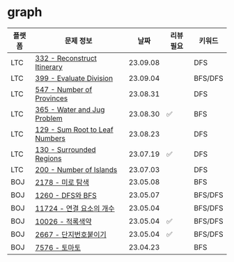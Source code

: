 # graph
| 플랫폼  | 문제 정보 | 날짜       | 리뷰 필요 | 키워드     |
|------|-----|----------|-------|---------|
| LTC | [332 - Reconstruct Itinerary](https://leetcode.com/problems/reconstruct-itinerary/) | 23.09.08 | | DFS|
| LTC | [399 - Evaluate Division](https://leetcode.com/problems/evaluate-division/) | 23.09.04 | | BFS/DFS |
| LTC | [547 - Number of Provinces](https://leetcode.com/problems/number-of-provinces/) | 23.08.31 | | DFS |
| LTC | [365 - Water and Jug Problem](https://leetcode.com/problems/water-and-jug-problem/) | 23.08.30 | ✅     | BFS |
| LTC | [129 - Sum Root to Leaf Numbers](https://leetcode.com/problems/sum-root-to-leaf-numbers/) | 23.08.23 |       | DFS     |
| LTC | [130 - Surrounded Regions](https://leetcode.com/problems/surrounded-regions/) | 23.07.19 | ✅     | DFS     |
| LTC | [200 - Number of Islands](https://leetcode.com/problems/number-of-islands/) | 23.07.03 |       | DFS     |
| BOJ | [2178 - 미로 탐색](https://www.acmicpc.net/problem/2178) | 23.05.08 |       | BFS     |
| BOJ | [1260 - DFS와 BFS](https://www.acmicpc.net/problem/1260) | 23.05.07 |       | BFS/DFS | 
| BOJ  | [11724 - 연결 요소의 개수](https://www.acmicpc.net/problem/11724) | 23.05.04 |       | BFS/DFS |
| BOJ  | [10026 - 적록색약](https://www.acmicpc.net/problem/10026) | 23.05.04 | ✅     | BFS/DFS |
| BOJ  | [2667 - 단지번호붙이기](https://www.acmicpc.net/problem/2667) | 23.05.04 | ✅     | BFS/DFS |
| BOJ  | [7576 - 토마토](https://www.acmicpc.net/problem/7576) | 23.04.23 |       | BFS     |

